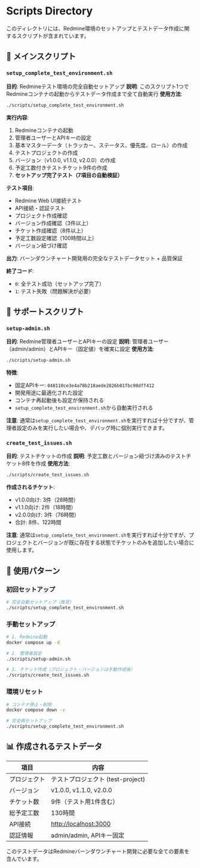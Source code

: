 # Scripts Directory

このディレクトリには、Redmine環境のセットアップとテストデータ作成に関するスクリプトが含まれています。

## 🚀 メインスクリプト

### `setup_complete_test_environment.sh`

**目的**: Redmineテスト環境の完全自動セットアップ
**説明**: このスクリプト1つでRedmineコンテナの起動からテストデータ作成まで全て自動実行
**使用方法**:

```bash
./scripts/setup_complete_test_environment.sh
```

**実行内容**:

1. Redmineコンテナの起動
2. 管理者ユーザーとAPIキーの設定
3. 基本マスターデータ（トラッカー、ステータス、優先度、ロール）の作成
4. テストプロジェクトの作成
5. バージョン（v1.0.0, v1.1.0, v2.0.0）の作成
6. 予定工数付きテストチケット9件の作成
7. **セットアップ完了テスト（7項目の自動検証）**

**テスト項目**:

- Redmine Web UI接続テスト
- API接続・認証テスト
- プロジェクト作成確認
- バージョン作成確認（3件以上）
- チケット作成確認（8件以上）
- 予定工数設定確認（100時間以上）
- バージョン紐づけ確認

**出力**: バーンダウンチャート開発用の完全なテストデータセット + 品質保証

**終了コード**:

- `0`: 全テスト成功（セットアップ完了）
- `1`: テスト失敗（問題解決が必要）

## 🔧 サポートスクリプト

### `setup-admin.sh`

**目的**: Redmine管理者ユーザーとAPIキーの設定
**説明**: 管理者ユーザー（admin/admin）とAPIキー（固定値）を確実に設定
**使用方法**:

```bash
./scripts/setup-admin.sh
```

**特徴**:

- 固定APIキー: `048110ce3e4a78b218aede2826b01fbc90dff412`
- 開発用途に最適化された設定
- コンテナ再起動後も設定が保持される
- `setup_complete_test_environment.sh`から自動実行される

**注意**: 通常は`setup_complete_test_environment.sh`を実行すれば十分ですが、管理者設定のみを実行したい場合や、デバッグ時に個別実行できます。

### `create_test_issues.sh`

**目的**: テストチケットの作成
**説明**: 予定工数とバージョン紐づけ済みのテストチケット8件を作成
**使用方法**:

```bash
./scripts/create_test_issues.sh
```

**作成されるチケット**:

- v1.0.0向け: 3件（28時間）
- v1.1.0向け: 2件（18時間）
- v2.0.0向け: 3件（76時間）
- 合計: 8件、122時間

**注意**: 通常は`setup_complete_test_environment.sh`を実行すれば十分ですが、プロジェクトとバージョンが既に存在する状態でチケットのみを追加したい場合に使用します。

## 🔄 使用パターン

### 初回セットアップ

```bash
# 完全自動セットアップ（推奨）
./scripts/setup_complete_test_environment.sh
```

### 手動セットアップ

```bash
# 1. Redmine起動
docker compose up -d

# 2. 管理者設定
./scripts/setup-admin.sh

# 3. チケット作成（プロジェクト・バージョンは手動作成後）
./scripts/create_test_issues.sh
```

### 環境リセット

```bash
# コンテナ停止・削除
docker compose down -v

# 完全再セットアップ
./scripts/setup_complete_test_environment.sh
```

## 📊 作成されるテストデータ

| 項目 | 内容 |
|------|------|
| プロジェクト | テストプロジェクト (test-project) |
| バージョン | v1.0.0, v1.1.0, v2.0.0 |
| チケット数 | 9件（テスト用1件含む） |
| 総予定工数 | 130時間 |
| API接続 | <http://localhost:3000> |
| 認証情報 | admin/admin, APIキー固定 |

このテストデータはRedmineバーンダウンチャート開発に必要な全ての要素を含んでいます。

